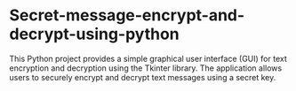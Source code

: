 # Secret-message-encrypt-and-decrypt-using-python
This Python project provides a simple graphical user interface (GUI) for text encryption and decryption using the Tkinter library. The application allows users to securely encrypt and decrypt text messages using a secret key.
